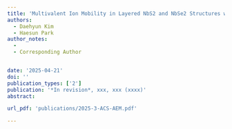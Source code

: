 ```yaml
---
title: 'Multivalent Ion Mobility in Layered NbS2 and NbSe2 Structures with Trigonal Prismatic Transition Metal Coordination'
authors:
  - Daehyun Kim
  - Haesun Park
author_notes:
  - 
  - Corresponding Author


date: '2025-04-21'
doi: ''
publication_types: ['2']
publication: '*In revision*, xxx, xxx (xxxx)'
abstract: 

url_pdf: 'publications/2025-3-ACS-AEM.pdf'

---
```



<!--- Supplementary notes can be added here, including [code and math](https://wowchemy.com/docs/content/writing-markdown-latex/). --->